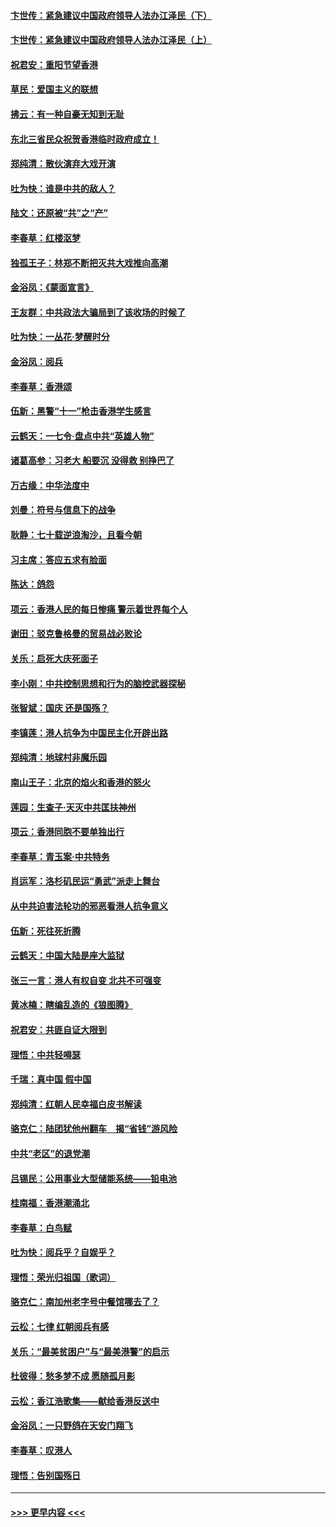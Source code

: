 #### [卞世传：紧急建议中国政府领导人法办江泽民（下）](../pages/nsc993/n11573390.md?t=10071333) 
#### [卞世传：紧急建议中国政府领导人法办江泽民（上）](../pages/nsc993/n11573208.md?t=10071333) 
#### [祝君安：重阳节望香港](../pages/nsc993/n11573190.md?t=10071333) 
#### [草民：爱国主义的联想](../pages/nsc993/n11572333.md?t=10071333) 
#### [拂云：有一种自豪无知到无耻](../pages/nsc993/n11572006.md?t=10071333) 
#### [东北三省民众祝贺香港临时政府成立！](../pages/nsc993/n11571215.md?t=10071333) 
#### [郑纯清：散伙演弃大戏开演](../pages/nsc993/n11570826.md?t=10071333) 
#### [吐为快：谁是中共的敌人？](../pages/nsc993/n11570817.md?t=10071333) 
#### [陆文：还原被“共”之“产”](../pages/nsc993/n11570798.md?t=10071333) 
#### [李春草：红楼沤梦](../pages/nsc993/n11569673.md?t=10071333) 
#### [独孤王子：林郑不断把灭共大戏推向高潮](../pages/nsc993/n11569381.md?t=10071333) 
#### [金浴凤：《蒙面宣言》](../pages/nsc993/n11569368.md?t=10071333) 
#### [王友群：中共政法大骗局到了该收场的时候了](../pages/nsc993/n11568940.md?t=10071333) 
#### [吐为快：一丛花‧梦醒时分](../pages/nsc993/n11567491.md?t=10071333) 
#### [金浴凤：阅兵](../pages/nsc993/n11567454.md?t=10071333) 
#### [李春草：香港颂](../pages/nsc993/n11567444.md?t=10071333) 
#### [伍新：黑警“十一”枪击香港学生感言](../pages/nsc993/n11567426.md?t=10071333) 
#### [云鹤天：一七令‧盘点中共“英雄人物”](../pages/nsc993/n11567091.md?t=10071333) 
#### [诸葛高参：习老大 船要沉 没得救 别挣巴了](../pages/nsc993/n11566976.md?t=10071333) 
#### [万古缘：中华法度中](../pages/nsc993/n11566726.md?t=10071333) 
#### [刘曼：符号与信息下的战争](../pages/nsc993/n11564655.md?t=10071333) 
#### [耿静：七十载逆浪淘沙，且看今朝](../pages/nsc993/n11564520.md?t=10071333) 
#### [习主席：答应五求有脸面](../pages/nsc993/n11563953.md?t=10071333) 
#### [陈达：鸽怨](../pages/nsc993/n11561879.md?t=10071333) 
#### [项云：香港人民的每日惨痛  警示着世界每个人](../pages/nsc993/n11559273.md?t=10071333) 
#### [谢田：驳克鲁格曼的贸易战必败论](../pages/nsc993/n11555840.md?t=10071333) 
#### [关乐：启死大庆死面子](../pages/nsc993/n11556823.md?t=10071333) 
#### [李小刚：中共控制思想和行为的脑控武器探秘](../pages/nsc993/n11556776.md?t=10071333) 
#### [张智斌：国庆  还是国殇？](../pages/nsc993/n11556617.md?t=10071333) 
#### [李镇莲：港人抗争为中国民主化开辟出路](../pages/nsc993/n11556570.md?t=10071333) 
#### [郑纯清：地球村非魔乐园](../pages/nsc993/n11555415.md?t=10071333) 
#### [南山王子：北京的焰火和香港的怒火](../pages/nsc993/n11555318.md?t=10071333) 
#### [莲园：生查子·天灭中共匡扶神州](../pages/nsc993/n11555302.md?t=10071333) 
#### [项云：香港同胞不要单独出行](../pages/nsc993/n11555276.md?t=10071333) 
#### [李春草：青玉案‧中共特务](../pages/nsc993/n11552356.md?t=10071333) 
#### [肖运军：洛杉矶民运“勇武”派走上舞台](../pages/nsc993/n11551595.md?t=10071333) 
#### [从中共迫害法轮功的邪恶看港人抗争意义](../pages/nsc993/n11540858.md?t=10071333) 
#### [伍新：死往死折腾](../pages/nsc993/n11550174.md?t=10071333) 
#### [云鹤天：中国大陆是座大监狱](../pages/nsc993/n11550155.md?t=10071333) 
#### [张三一言：港人有权自变 北共不可强变](../pages/nsc993/n11550132.md?t=10071333) 
#### [黄冰楠：瞎编乱造的《狼图腾》](../pages/nsc993/n11550082.md?t=10071333) 
#### [祝君安：共匪自证大限到](../pages/nsc993/n11550041.md?t=10071333) 
#### [理悟：中共轻嘚瑟](../pages/nsc993/n11547978.md?t=10071333) 
#### [千瑞：真中国 假中国](../pages/nsc993/n11547865.md?t=10071333) 
#### [郑纯清：红朝人民幸福白皮书解读](../pages/nsc993/n11547499.md?t=10071333) 
#### [骆克仁：陆团犹他州翻车　揭“省钱”游风险](../pages/nsc993/n11546977.md?t=10071333) 
#### [中共“老区”的退党潮](../pages/nsc993/n11545995.md?t=10071333) 
#### [吕锡民：公用事业大型储能系统——铅电池](../pages/nsc993/n11545701.md?t=10071333) 
#### [桂南福：香港潮涌北](../pages/nsc993/n11545682.md?t=10071333) 
#### [李春草：白鸟赋](../pages/nsc993/n11545663.md?t=10071333) 
#### [吐为快：阅兵乎？自娱乎？](../pages/nsc993/n11545625.md?t=10071333) 
#### [理悟：荣光归祖国（歌词）](../pages/nsc993/n11545616.md?t=10071333) 
#### [骆克仁：南加州老字号中餐馆哪去了？](../pages/nsc993/n11545120.md?t=10071333) 
#### [云松：七律 红朝阅兵有感](../pages/nsc993/n11542394.md?t=10071333) 
#### [关乐：“最美贫困户”与“最美港警”的启示](../pages/nsc993/n11542252.md?t=10071333) 
#### [杜彼得：愁多梦不成 愿随孤月影](../pages/nsc993/n11540296.md?t=10071333) 
#### [云松：香江浩歌集——献给香港反送中](../pages/nsc993/n11540149.md?t=10071333) 
#### [金浴凤：一只野鸽在天安门翔飞](../pages/nsc993/n11540280.md?t=10071333) 
#### [李春草：叹港人](../pages/nsc993/n11540119.md?t=10071333) 
#### [理悟：告别国殇日](../pages/nsc993/n11539610.md?t=10071333) 

----
#### [ >>> 更早内容 <<< ](../indexes/nsc993-earlier.md)
